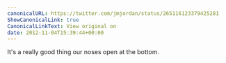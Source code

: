 ```yaml
---
canonicalURL: https://twitter.com/jmjordan/status/265116123379425281
ShowCanonicalLink: true
CanonicalLinkText: View original on
date: 2012-11-04T15:39:44+00:00
---
```

It's a really good thing our noses open at the bottom.